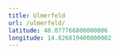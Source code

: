 ```yaml
---
title: Ulmerfeld
url: /ulmerfeld/
latitude: 48.077766800000006
longitude: 14.826819400000002
---
```

